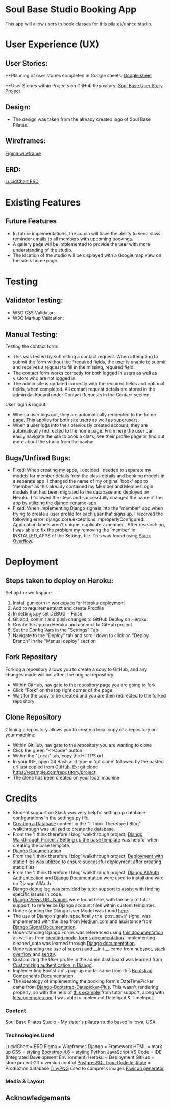 # Soul Base Studio Booking App

This app will allow users to book classes for this pilates/dance studio.


# User Experience (UX)

## User Stories:
**Planning of user stories completed in Google sheets:
[Google sheet](https://docs.google.com/spreadsheets/d/13gqPIhIq3JW8bj4yZG445GtfKLTm_jc08hKC8qQwt5g/edit?usp=sharing)

**User Stories within Projects on GitHub Repository:
[Soul Base User Story Project](https://github.com/users/morganoleary/projects/4/views/1)

## Design:
- The design was taken from the already created logo of Soul Base Pilates.

## Wireframes:
[Figma wireframe](https://www.figma.com/file/XGDgyLpX0MTIs4UjGJEWSk/Studio-Booking-Site?type=design&node-id=0%3A1&mode=design&t=AFRhMGkel6QpeZO6-1)

## ERD:
[LucidChart ERD](https://lucid.app/lucidchart/e9b3c27f-07d4-4026-b261-0147bd63587b/edit?viewport_loc=-990%2C-136%2C2368%2C1186%2C0_0&invitationId=inv_e64b0370-8313-4ba3-ae26-527c2fb98352)

# Existing Features

## Future Features

- In future implementations, the admin will have the ability to send class reminder emails to all members with upcoming bookings.
- A gallery page will be implemented to provide the user with more understanding of the studio.
- The location of the studio will be displayed with a Google map view on the site's home page.

# Testing

## Validator Testing:

- W3C CSS Validator:
- W3C Markup Validation:

## Manual Testing:

Testing the contact form:
- This was tested by submitting a contact request. When attempting to submit the form without the *required fields, the user is unable to submit and receives a request to fill in the missing, required field.
- The contact form works correctly for both logged in users as well as visitors who are not logged in.
- The admin site is updated correctly with the required fields and optional fields, when completed. All contact request details are stored in the admin dashboard under Contact Requests in the Contact section.

User login & logout:
- When a user logs out, they are automatically redirected to the home page. This applies for both site users as well as superusers.
- When a user logs into their previously created account, they are automatically redirected to the home page. From here the user can easily navigate the site to book a class, see their profile page or find out more about the studio from the navbar.

## Bugs/Unfixed Bugs:
- Fixed: When creating my apps, I decided I needed to separate my models for member details from the class details and booking models in a separate app. I changed the name of my original 'book' app to 'member' as this already contained my Member and MemberLogin models that had been migrated to the database and deployed on Heroku. I followed the steps and successfully changed the name of the app by utilizing the [django-rename-app](https://github.com/odwyersoftware/django-rename-app?tab=readme-ov-file).
- Fixed: When implementing Django signals into the "member" app when trying to create a user profile for each user that signs up, I received the following error: django.core.exceptions.ImproperlyConfigured: Application labels aren't unique, duplicates: member . After researching, I was able to fix the problem my removing the 'member' in INSTALLED_APPS of the Settings file. This was found using [Stack Overflow](https://stackoverflow.com/questions/24319558/how-to-resolve-django-core-exceptions-improperlyconfigured-application-labels).

# Deployment

## Steps taken to deploy on Heroku:
Set up the workspace:
1. Install gunicorn in workspace for Heroku deployment
2. Add to requirements.txt and create Procfile
3. In settings.py set DEBUG = False
4. Git add, commit and push changes to GitHub
Deploy on Heroku:
5. Create the app on Heroku and connect to GitHub project
6. Set the Config Vars in the "Settings" Tab
7. Navigate to the "Deploy" tab and scroll down to click on "Deploy Branch" in the "Manual deploy" section

## Fork Repository

Forking a repository allows you to create a copy to GitHub, and any changes made will not affect the original repository:

- Within GitHub, navigate to the repository page you are going to fork
- Click "Fork" on the top right corner of the page
- Wait for the copy to be created and you are then redirected to the forked repository

## Clone Repository

Cloning a repository allows you to create a local copy of a repository on your machine:

- Within GitHub, navigate to the repository you are wanting to clone
- Click the green "<>Code" button
- Within the "Local" tab, copy the HTTPS url
- In your IDE, open Git Bash and type in 'git clone' followed by the pasted url just copied from GitHub. Ex: git clone https://example.com/repository/project
- The clone has been created on your local machine

# Credits
- Student support on Slack was very helpful setting up database configurations in the settings.py file.
- [Creating a Database](https://learn.codeinstitute.net/courses/course-v1:CodeInstitute+FSD101_WTS+2023_Q3/courseware/56a2da0940b4411d8a38c2b093a22c60/ed8c75412c784bbba17988f7efbe037b/?child=first) content in the "I Think Therefore I Blog" walkthrough was utilized to create the database. 
- From the 'I think therefore I blog' walkthrough project, [Django Walkthrough Project / Setting up the base template](https://learn.codeinstitute.net/courses/course-v1:CodeInstitute+FSD101_WTS+2023_Q3/courseware/56a2da0940b4411d8a38c2b093a22c60/c592ed45498e440587b764e29891b2fc/?child=first) was helpful when creating the base template.
- [Django Documentation](https://docs.djangoproject.com/en/5.0/)
- From the 'I think therefore I blog' walkthrough project, [Deployment with static files](https://learn.codeinstitute.net/courses/course-v1:CodeInstitute+FSD101_WTS+2023_Q3/courseware/56a2da0940b4411d8a38c2b093a22c60/c592ed45498e440587b764e29891b2fc/?child=first) was utilized to ensure successful deployment after creating static files.
- From the 'I think therefore I blog' walkthrough project, [Django AllAuth Authentication](https://learn.codeinstitute.net/courses/course-v1:CodeInstitute+FSD101_WTS+2023_Q3/courseware/56a2da0940b4411d8a38c2b093a22c60/8354ed2193944d4ea9aa167849113da7/) and [Django Documentation](https://docs.allauth.org/en/latest/installation/quickstart.html) were used to install and wire up Django AllAuth. 
- [Django debug log](https://docs.djangoproject.com/en/5.0/topics/logging/#id5) was provided by tutor support to assist with finding specific issues in code.
- [Django Views URL Names](https://docs.allauth.org/en/latest/account/views.html#login) were found here, with the help of tutor support, to reference Django account files within custom templates.
- Understanding the Django User Model was found [here](https://docs.djangoproject.com/en/5.0/ref/contrib/auth/#django.contrib.auth.models.User).
- The use of Django signals, specifically the 'post_save' signal was implemented with the idea from [Medium.com](https://medium.com/@abdullafajal/automating-user-profile-creation-with-default-data-using-django-signals-50abef9ce529) and assistance from [Django Signal Documentation](https://docs.djangoproject.com/en/5.0/ref/signals/).
- Understanding Django Forms was referenced using [this documentation](https://docs.djangoproject.com/en/5.0/topics/forms/) as well as from [creating model forms documentation](https://docs.djangoproject.com/en/5.0/topics/forms/modelforms/). Implementing cleaned_data was learned through [Django documentation](https://docs.djangoproject.com/en/5.0/ref/forms/validation/#:~:text=The%20clean()%20method%20on,and%20that%20error%20is%20raised.).
- Understanding the use of super() and __init __ came from [hubspot](https://blog.hubspot.com/website/python-super), [stack overflow](https://stackoverflow.com/questions/576169/understanding-python-super-with-init-methods) and [sentry](https://sentry.io/answers/super-and-init-in-python/#:~:text=__init__%20with%20Product,dependency%20injection%20and%20multiple%20inheritance.&text=This%20is%20equivalent%20to%20calling%20super()%20in%20Python%203.).
- Customizing the User profile in the admin dashboard was learned from [Customizing authentication in Django](https://docs.djangoproject.com/en/dev/topics/auth/customizing/).
- Implementing Bootstrap's pop-up modal came from this [Bootstrap Components Documentation](https://getbootstrap.com/docs/4.6/components/modal/).
- The ideaology of implementing the booking form's DateTimePicker came from [Django-Bootstrap-Datepicker-Plus](https://django-bootstrap-datepicker-plus.readthedocs.io/en/latest/customization.html). This wasn't rendering properly, so with the help of [this example](https://github.com/GJSayers/hobo-hatch-b2b/blob/main/checkout/forms.py) from tutor support, along with [letscodemore.com](https://www.letscodemore.com/blog/how-to-add-date-input-widget-in-django-forms/), I was able to implement DateInput & TimeInput.

### Content
Soul Base Pilates Studio - My sister's pilates studio based in Iowa, USA.

### Technologies Used
LucidChart = ERD
Figma = Wireframes
Django = Framework
HTML = mark up
CSS = styling
[Bootstrap 4.6](https://getbootstrap.com/docs/4.6/getting-started/download/) = styling
Python
JavaScript
VS Code = IDE (Integrated Development Environment)
Heroku = Deployment
GitHub = store project
Git = version control
[PostgresSQL from Code Institute](https://dbs.ci-dbs.net/) = Production database 
[TinyPNG](https://tinypng.com/) used to compress images
[Favicon generator](https://gauger.io/fonticon/)

### Media & Layout

## Acknowledgements
